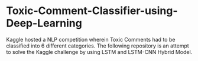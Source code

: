 # Toxic-Comment-Classifier-using-Deep-Learning
Kaggle hosted a NLP competition wherein Toxic Comments had to be classified into 6 different categories. The following repository is an attempt to solve the Kaggle challenge by using LSTM and LSTM-CNN Hybrid Model.
